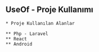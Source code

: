 
## UseOf  - Proje Kullanımı

 ```
 * Proje Kullanılan Alanlar
 
 ** Php - Laravel
 ** React
 ** Android
 
  ```
